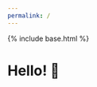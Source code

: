 ```yaml
---
permalink: /
---
```


{% include base.html %}

# Hello! 🍃

<canvas id="canvas"></canvas>
<script type="text/javascript" src="{{ base }}/static/scripts.js?{{ site.time | date: '%s%N' }}"></script>
